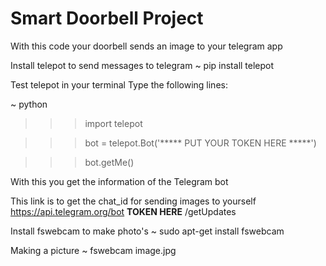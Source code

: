 # Smart Doorbell Project
With this code your doorbell sends an image to your telegram app

Install telepot to send messages to telegram
~ pip install telepot

Test telepot in your terminal
Type the following lines: 

~ python
>>> import telepot

>>> bot = telepot.Bot('***** PUT YOUR TOKEN HERE *****')

>>> bot.getMe()


With this you get the information of the Telegram bot 

This link is to get the chat_id for sending images to yourself
https://api.telegram.org/bot **TOKEN HERE** /getUpdates


Install fswebcam to make photo's
~ sudo apt-get install fswebcam

Making a picture
~ fswebcam image.jpg
